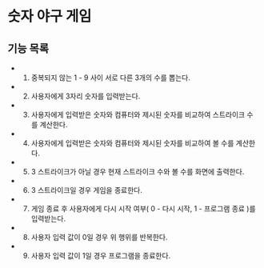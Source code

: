 # 숫자 야구 게임
## 기능 목록
 - 1. 중복되지 않는 1 - 9 사이 서로 다른 3개의 수를 뽑는다.
 - 2. 사용자에게 3자리 숫자를 입력받는다. 
 - 3. 사용자에게 입력받은 숫자와 컴퓨터와 제시된 숫자를 비교하여 스트라이크 수를 계산한다.
 - 4. 사용자에게 입력받은 숫자와 컴퓨터와 제시된 숫자를 비교하여 볼 수를 계산한다.
 - 5. 3 스트라이크가 아닐 경우 현재 스트라이크 수와 볼 수를 화면에 출력한다.
 - 6. 3 스트라이크일 경우 게임을 종료한다.
 - 7. 게임 종료 후 사용자에게 다시 시작 여부( 0 - 다시 시작, 1 - 프로그램 종료 )를 입력받는다.
 - 8. 사용자 입력 값이 0일 경우 위 행위를 반복한다. 
 - 9. 사용자 입력 값이 1일 경우 프로그램을 종료한다.